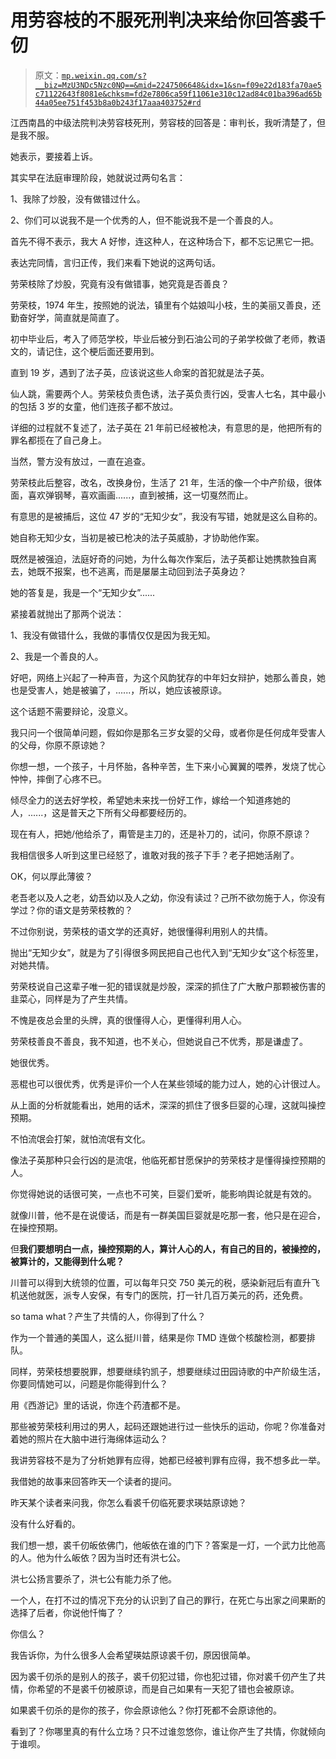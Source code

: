 # 用劳容枝的不服死刑判决来给你回答裘千仞

> 原文：[`mp.weixin.qq.com/s?__biz=MzU3NDc5Nzc0NQ==&mid=2247506648&idx=1&sn=f09e22d183fa70ae5c71122643f8081e&chksm=fd2e7806ca59f11061e310c12ad84c01ba396ad65b44a05ee751f453b8a0b243f17aaa403752#rd`](http://mp.weixin.qq.com/s?__biz=MzU3NDc5Nzc0NQ==&mid=2247506648&idx=1&sn=f09e22d183fa70ae5c71122643f8081e&chksm=fd2e7806ca59f11061e310c12ad84c01ba396ad65b44a05ee751f453b8a0b243f17aaa403752#rd)

江西南昌的中级法院判决劳容枝死刑，劳容枝的回答是：审判长，我听清楚了，但是我不服。 

她表示，要接着上诉。

其实早在法庭审理阶段，她就说过两句名言：

1、我除了炒股，没有做错过什么。

2、你们可以说我不是一个优秀的人，但不能说我不是一个善良的人。

首先不得不表示，我大 A 好惨，连这种人，在这种场合下，都不忘记黑它一把。

表达完同情，言归正传，我们来看下她说的这两句话。 

劳荣枝除了炒股，究竟有没有做错事，她究竟是否善良？

劳荣枝，1974 年生，按照她的说法，镇里有个姑娘叫小枝，生的美丽又善良，还勤奋好学，简直就是简直了。

初中毕业后，考入了师范学校，毕业后被分到石油公司的子弟学校做了老师，教语文的，请记住，这个梗后面还要用到。

直到 19 岁，遇到了法子英，应该说这些人命案的首犯就是法子英。

仙人跳，需要两个人。劳荣枝负责色诱，法子英负责行凶，受害人七名，其中最小的包括 3 岁的女童，他们连孩子都不放过。

详细的过程就不复述了，法子英在 21 年前已经被枪决，有意思的是，他把所有的罪名都揽在了自己身上。

当然，警方没有放过，一直在追查。

劳荣枝此后整容，改名，改换身份，生活了 21 年，生活的像一个中产阶级，很体面，喜欢弹钢琴，喜欢画画......，直到被捕，这一切戛然而止。

有意思的是被捕后，这位 47 岁的“无知少女”，我没有写错，她就是这么自称的。

她自称无知少女，当初是被已枪决的法子英威胁，才协助他作案。

既然是被强迫，法庭好奇的问她，为什么每次作案后，法子英都让她携款独自离去，她既不报案，也不逃离，而是屡屡主动回到法子英身边？

她的答复是，我是一个“无知少女”......

紧接着就抛出了那两个说法：

1、我没有做错什么，我做的事情仅仅是因为我无知。

2、我是一个善良的人。

好吧，网络上兴起了一种声音，为这个风韵犹存的中年妇女辩护，她那么善良，她也是受害人，她是被骗了，......，所以，她应该被原谅。

这个话题不需要辩论，没意义。

我只问一个很简单问题，假如你是那名三岁女婴的父母，或者你是任何成年受害人的父母，你原不原谅她？

你想一想，一个孩子，十月怀胎，各种辛苦，生下来小心翼翼的喂养，发烧了忧心忡忡，摔倒了心疼不已。

倾尽全力的送去好学校，希望她未来找一份好工作，嫁给一个知道疼她的人，......，这是普天之下所有父母都要经历的。

现在有人，把她/他给杀了，甭管是主刀的，还是补刀的，试问，你原不原谅？

我相信很多人听到这里已经怒了，谁敢对我的孩子下手？老子把她活剐了。

OK，何以厚此薄彼？

老吾老以及人之老，幼吾幼以及人之幼，你没有读过？己所不欲勿施于人，你没有学过？你的语文是劳荣枝教的？

不过你别说，劳荣枝的语文学的还真好，她很懂得利用别人的共情。

抛出“无知少女”，就是为了引得很多网民把自己也代入到“无知少女”这个标签里，对她共情。

劳荣枝说自己这辈子唯一犯的错误就是炒股，深深的抓住了广大散户那颗被伤害的韭菜心，同样是为了产生共情。 

不愧是夜总会里的头牌，真的很懂得人心，更懂得利用人心。 

劳荣枝善良不善良，我不知道，也不关心，但她说自己不优秀，那是谦虚了。

她很优秀。

恶棍也可以很优秀，优秀是评价一个人在某些领域的能力过人，她的心计很过人。

从上面的分析就能看出，她用的话术，深深的抓住了很多巨婴的心理，这就叫操控预期。

不怕流氓会打架，就怕流氓有文化。

像法子英那种只会行凶的是流氓，他临死都甘愿保护的劳荣枝才是懂得操控预期的人。

你觉得她说的话很可笑，一点也不可笑，巨婴们爱听，能影响舆论就是有效的。

就像川普，他不是在说傻话，而是有一群美国巨婴就是吃那一套，他只是在迎合，在操控预期。

但**我们要想明白一点，操控预期的人，算计人心的人，有自己的目的，被操控的，被算计的，又能得到什么呢？**

川普可以得到大统领的位置，可以每年只交 750 美元的税，感染新冠后有直升飞机送他就医，派专人安保，有专门的医院，打一针几百万美元的药，还免费。

so tama what？产生了共情的人，你得到了什么？

作为一个普通的美国人，这么挺川普，结果是你 TMD 连做个核酸检测，都要排队。

同样，劳荣枝想要脱罪，想要继续钓凯子，想要继续过田园诗歌的中产阶级生活，你要同情她可以，问题是你能得到什么？

用《西游记》里的话说，你连个药渣都不是。

那些被劳荣枝利用过的男人，起码还跟她进行过一些快乐的运动，你呢？你准备对着她的照片在大脑中进行海绵体运动么？

我讲劳容枝不是为了分析她罪有应得，她都已经被判罪有应得，我不想多此一举。

我借她的故事来回答昨天一个读者的提问。

昨天某个读者来问我，你怎么看裘千仞临死要求瑛姑原谅她？

没有什么好看的。 

我们想一想，裘千仞皈依佛门，他皈依在谁的门下？答案是一灯，一个武力比他高的人。他为什么皈依？因为当时还有洪七公。

洪七公扬言要杀了，洪七公有能力杀了他。 

一个人，在打不过的情况下充分的认识到了自己的罪行，在死亡与出家之间果断的选择了后者，你说他忏悔了？ 

你信么？ 

我告诉你，为什么很多人会希望瑛姑原谅裘千仞，原因很简单。 

因为裘千仞杀的是别人的孩子，裘千仞犯过错，你也犯过错，你对裘千仞产生了共情，你希望的不是裘千仞被原谅，而是自己如果有一天犯了错也会被原谅。

如果裘千仞杀的是你的孩子，你会原谅他么？你打死都不会原谅他的。 

看到了？你哪里真的有什么立场？只不过谁忽悠你，谁让你产生了共情，你就倾向于谁呗。